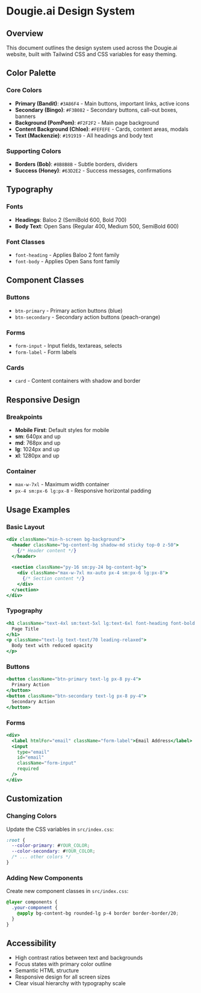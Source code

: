 # Dougie.ai Design System

## Overview
This document outlines the design system used across the Dougie.ai website, built with Tailwind CSS and CSS variables for easy theming.

## Color Palette

### Core Colors
- **Primary (Bandit)**: `#3A86F4` - Main buttons, important links, active icons
- **Secondary (Bingo)**: `#F3B082` - Secondary buttons, call-out boxes, banners
- **Background (PomPom)**: `#F2F2F2` - Main page background
- **Content Background (Chloe)**: `#FEFEFE` - Cards, content areas, modals
- **Text (Mackenzie)**: `#191919` - All headings and body text

### Supporting Colors
- **Borders (Bob)**: `#8B8B8B` - Subtle borders, dividers
- **Success (Honey)**: `#63D2E2` - Success messages, confirmations

## Typography

### Fonts
- **Headings**: Baloo 2 (SemiBold 600, Bold 700)
- **Body Text**: Open Sans (Regular 400, Medium 500, SemiBold 600)

### Font Classes
- `font-heading` - Applies Baloo 2 font family
- `font-body` - Applies Open Sans font family

## Component Classes

### Buttons
- `btn-primary` - Primary action buttons (blue)
- `btn-secondary` - Secondary action buttons (peach-orange)

### Forms
- `form-input` - Input fields, textareas, selects
- `form-label` - Form labels

### Cards
- `card` - Content containers with shadow and border

## Responsive Design

### Breakpoints
- **Mobile First**: Default styles for mobile
- **sm**: 640px and up
- **md**: 768px and up  
- **lg**: 1024px and up
- **xl**: 1280px and up

### Container
- `max-w-7xl` - Maximum width container
- `px-4 sm:px-6 lg:px-8` - Responsive horizontal padding

## Usage Examples

### Basic Layout
```jsx
<div className="min-h-screen bg-background">
  <header className="bg-content-bg shadow-md sticky top-0 z-50">
    {/* Header content */}
  </header>
  
  <section className="py-16 sm:py-24 bg-content-bg">
    <div className="max-w-7xl mx-auto px-4 sm:px-6 lg:px-8">
      {/* Section content */}
    </div>
  </section>
</div>
```

### Typography
```jsx
<h1 className="text-4xl sm:text-5xl lg:text-6xl font-heading font-bold text-text">
  Page Title
</h1>
<p className="text-lg text-text/70 leading-relaxed">
  Body text with reduced opacity
</p>
```

### Buttons
```jsx
<button className="btn-primary text-lg px-8 py-4">
  Primary Action
</button>
<button className="btn-secondary text-lg px-8 py-4">
  Secondary Action
</button>
```

### Forms
```jsx
<div>
  <label htmlFor="email" className="form-label">Email Address</label>
  <input
    type="email"
    id="email"
    className="form-input"
    required
  />
</div>
```

## Customization

### Changing Colors
Update the CSS variables in `src/index.css`:

```css
:root {
  --color-primary: #YOUR_COLOR;
  --color-secondary: #YOUR_COLOR;
  /* ... other colors */
}
```

### Adding New Components
Create new component classes in `src/index.css`:

```css
@layer components {
  .your-component {
    @apply bg-content-bg rounded-lg p-4 border border-border/20;
  }
}
```

## Accessibility

- High contrast ratios between text and backgrounds
- Focus states with primary color outline
- Semantic HTML structure
- Responsive design for all screen sizes
- Clear visual hierarchy with typography scale 